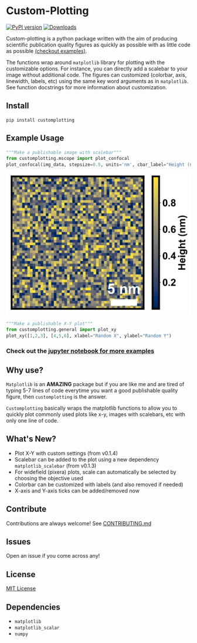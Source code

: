 # Custom-Plotting
[![PyPI version](https://badge.fury.io/py/customplotting.svg)](https://badge.fury.io/py/customplotting) [![Downloads](https://pepy.tech/badge/customplotting)](https://pepy.tech/project/customplotting)

Custom-plotting is a python package written with the aim of producing scientific publication quality figures as quickly as possible with as little code as possible [(checkout examples)](https://github.com/SarthakJariwala/Custom-Plotting/tree/master/examples). 

The functions wrap around ```matplotlib``` library for plotting with the customizable options. For instance, you can directly add a scalebar to your image without additional code. The figures can customized (colorbar, axis, linewidth, labels, etc) using the same key word arguments as in ```matplotlib```. See function docstrings for more information about customization.

## Install
```
pip install customplotting
```

## Example Usage
```python
"""Make a publishable image with scalebar"""
from customplotting.mscope import plot_confocal
plot_confocal(img_data, stepsize=0.5, units='nm', cbar_label="Height (nm)")
```
![Sample Image](https://github.com/SarthakJariwala/Custom-Plotting/blob/master/examples/MyImage.png)
```python
"""Make a publishable X-Y plot"""
from customplotting.general import plot_xy
plot_xy([1,2,3], [4,5,6], xlabel="Random X", ylabel="Random Y")
```
### Check out the [jupyter notebook for more examples](https://github.com/SarthakJariwala/Custom-Plotting/tree/master/examples)

## Why use?
`Matplotlib` is an **AMAZING** package but if you are like me and are tired of typing 5-7 lines of code everytime you want a good publishable quality figure, then `customplotting` is the answer.

`Customplotting` basically wraps the matplotlib functions to allow you to quickly plot commonly used plots like x-y, images with scalebars, etc with only one line of code.

## What's New?
* Plot X-Y with custom settings (from v0.1.4)
* Scalebar can be added to the plot using a new dependency ```matplotlib_scalebar``` (from v0.1.3)
* For widefield (pixera) plots, scale can automatically be selected by choosing the objective used
* Colorbar can be customized with labels (and also removed if needed)
* X-axis and Y-axis ticks can be added/removed now

## Contribute
Contributions are always welcome! See [CONTRIBUTING.md](https://github.com/SarthakJariwala/Custom-Plotting/tree/master/CONTRIBUTING.md)

## Issues
Open an issue if you come across any!

## License
[MIT License](https://github.com/SarthakJariwala/Custom-Plotting/tree/master/LICENSE)

## Dependencies
* ```matplotlib```
* ```matplotlib_scalar```
* ```numpy```
